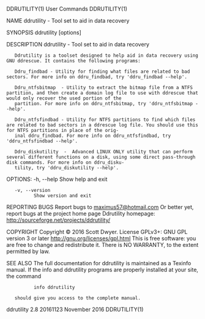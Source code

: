 DDRUTILITY(1)                                                                          User Commands                                                                         DDRUTILITY(1)

NAME
       ddrutility - Tool set to aid in data recovery

SYNOPSIS
       ddrutility [options]

DESCRIPTION
       ddrutility - Tool set to aid in data recovery

       Ddrutility is a toolset designed to help aid in data recovery using GNU ddrescue. It contains the following programs:

       Ddru_findbad - Utility for finding what files are related to bad sectors. For more info on ddru_findbad, try 'ddru_findbad --help'.

       Ddru_ntfsbitmap  - Utility to extract the bitmap file from a NTFS partition, and then create a domain log file to use with ddrescue that would only recover the used portion of the
       partition. For more info on ddru_ntfsbitmap, try 'ddru_ntfsbitmap --help'.

       Ddru_ntfsfindbad - Utility for NTFS partitions to find which files are related to bad sectors in a ddrescue log file. You should use this for NTFS partitions in place of the orig‐
       inal ddru_findbad. For more info on ddru_ntfsfindbad, try 'ddru_ntfsfindbad --help'.

       Ddru_diskutility  -  Advanced LINUX ONLY utility that can perform several different functions on a disk, using some direct pass-through disk commands. For more info on ddru_disku‐
       tility, try 'ddru_diskutility --help'.

   OPTIONS:
       -h, --help
              Show help and exit

       -v, --version
              Show version and exit

REPORTING BUGS
       Report bugs to maximus57@hotmail.com
       Or better yet, report bugs at the project home page
       Ddrutility homepage: http://sourceforge.net/projects/ddrutility/

COPYRIGHT
       Copyright © 2016 Scott Dwyer.  License GPLv3+: GNU GPL version 3 or later <http://gnu.org/licenses/gpl.html>
       This is free software: you are free to change and redistribute it.  There is NO WARRANTY, to the extent permitted by law.

SEE ALSO
       The full documentation for ddrutility is maintained as a Texinfo manual.  If the info and ddrutility programs are properly installed at your site, the command

              info ddrutility

       should give you access to the complete manual.

ddrutility 2.8 20161123                                                                November 2016                                                                         DDRUTILITY(1)
